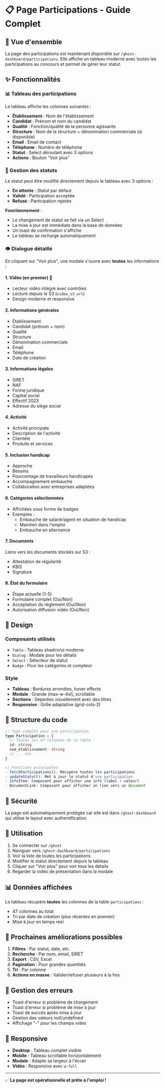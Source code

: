 # 📋 Page Participations - Guide Complet

## 🎯 Vue d'ensemble

La page des participations est maintenant disponible sur `/ghost-dashboard/participations`. Elle affiche un tableau moderne avec toutes les participations au concours et permet de gérer leur statut.

## ✨ Fonctionnalités

### 📊 Tableau des participations

Le tableau affiche les colonnes suivantes :

- **Établissement** : Nom de l'établissement
- **Candidat** : Prénom et nom du candidat
- **Qualité** : Fonction/qualité de la personne agissante
- **Structure** : Nom de la structure + dénomination commerciale (si disponible)
- **Email** : Email de contact
- **Téléphone** : Numéro de téléphone
- **Statut** : Select déroulant avec 3 options
- **Actions** : Bouton "Voir plus"

### 🔄 Gestion des statuts

Le statut peut être modifié directement depuis le tableau avec 3 options :

- **En attente** : Statut par défaut
- **Validé** : Participation acceptée
- **Refusé** : Participation rejetée

**Fonctionnement** :

- Le changement de statut se fait via un Select
- La mise à jour est immédiate dans la base de données
- Un toast de confirmation s'affiche
- Le tableau se recharge automatiquement

### 👁️ Dialogue détaillé

En cliquant sur "Voir plus", une modale s'ouvre avec **toutes** les informations :

#### 1. Vidéo (en premier) 🎥

- Lecteur vidéo intégré avec contrôles
- Lecture depuis le S3 (`video_s3_url`)
- Design moderne et responsive

#### 2. Informations générales

- Établissement
- Candidat (prénom + nom)
- Qualité
- Structure
- Dénomination commerciale
- Email
- Téléphone
- Date de création

#### 3. Informations légales

- SIRET
- NAF
- Forme juridique
- Capital social
- Effectif 2023
- Adresse du siège social

#### 4. Activité

- Activité principale
- Description de l'activité
- Clientèle
- Produits et services

#### 5. Inclusion handicap

- Approche
- Besoins
- Pourcentage de travailleurs handicapés
- Accompagnement embauche
- Collaboration avec entreprises adaptées

#### 6. Catégories sélectionnées

- Affichées sous forme de badges
- Exemples :
  - Embauche de salarié/agent en situation de handicap
  - Maintien dans l'emploi
  - Embauche en alternance

#### 7. Documents

Liens vers les documents stockés sur S3 :

- Attestation de régularité
- KBIS
- Signature

#### 8. État du formulaire

- Étape actuelle (1-5)
- Formulaire complet (Oui/Non)
- Acceptation du règlement (Oui/Non)
- Autorisation diffusion vidéo (Oui/Non)

## 🎨 Design

### Composants utilisés

- `Table` : Tableau shadcn/ui moderne
- `Dialog` : Modale pour les détails
- `Select` : Sélecteur de statut
- `Badge` : Pour les catégories et compteur

### Style

- **Tableau** : Bordures arrondies, hover effects
- **Modale** : Grande (max-w-4xl), scrollable
- **Sections** : Séparées visuellement avec des titres
- **Responsive** : Grille adaptative (grid-cols-2)

## 📝 Structure du code

```typescript
// Type complet pour une participation
type Participation = {
  // Toutes les 47 colonnes de la table
  id: string
  nom_etablissement: string
  // ... etc
}

// Fonctions principales
- fetchParticipations(): Récupère toutes les participations
- updateStatut(): Met à jour le statut d'une participation
- InfoItem: Composant pour afficher une info (label + valeur)
- DocumentLink: Composant pour afficher un lien vers un document
```

## 🔐 Sécurité

La page est automatiquement protégée car elle est dans `/ghost-dashboard` qui utilise le layout avec authentification.

## 🚀 Utilisation

1. Se connecter sur `/ghost`
2. Naviguer vers `/ghost-dashboard/participations`
3. Voir la liste de toutes les participations
4. Modifier le statut directement depuis le tableau
5. Cliquer sur "Voir plus" pour voir tous les détails
6. Regarder la vidéo de présentation dans la modale

## 📊 Données affichées

Le tableau récupère **toutes** les colonnes de la table `participations` :

- 47 colonnes au total
- Tri par date de création (plus récentes en premier)
- Mise à jour en temps réel

## 🎯 Prochaines améliorations possibles

1. **Filtres** : Par statut, date, etc.
2. **Recherche** : Par nom, email, SIRET
3. **Export** : CSV, Excel
4. **Pagination** : Pour grandes quantités
5. **Tri** : Par colonne
6. **Actions en masse** : Valider/refuser plusieurs à la fois

## 🐛 Gestion des erreurs

- Toast d'erreur si problème de chargement
- Toast d'erreur si problème de mise à jour
- Toast de succès après mise à jour
- Gestion des valeurs null/undefined
- Affichage "-" pour les champs vides

## 📱 Responsive

- **Desktop** : Tableau complet visible
- **Mobile** : Tableau scrollable horizontalement
- **Modale** : Adapte sa largeur à l'écran
- **Vidéo** : Responsive avec `w-full`

---

✅ **La page est opérationnelle et prête à l'emploi !**
